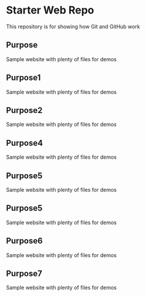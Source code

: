 # Starter Web Repo

This repository is for showing how Git and GitHub work

## Purpose

Sample website with plenty of files for demos

## Purpose1

Sample website with plenty of files for demos

## Purpose2

Sample website with plenty of files for demos

## Purpose4

Sample website with plenty of files for demos

## Purpose5

Sample website with plenty of files for demos

## Purpose5

Sample website with plenty of files for demos

## Purpose6

Sample website with plenty of files for demos

## Purpose7

Sample website with plenty of files for demos